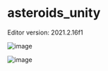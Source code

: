 # asteroids_unity

Editor version: 2021.2.16f1

![image](https://user-images.githubusercontent.com/66317048/205914366-0dd927c0-4e4c-4af6-b235-88dd09f3ca70.png)

![image](https://user-images.githubusercontent.com/66317048/205914405-7bb26b3a-1327-4984-b365-7c72f9f65ff8.png)
